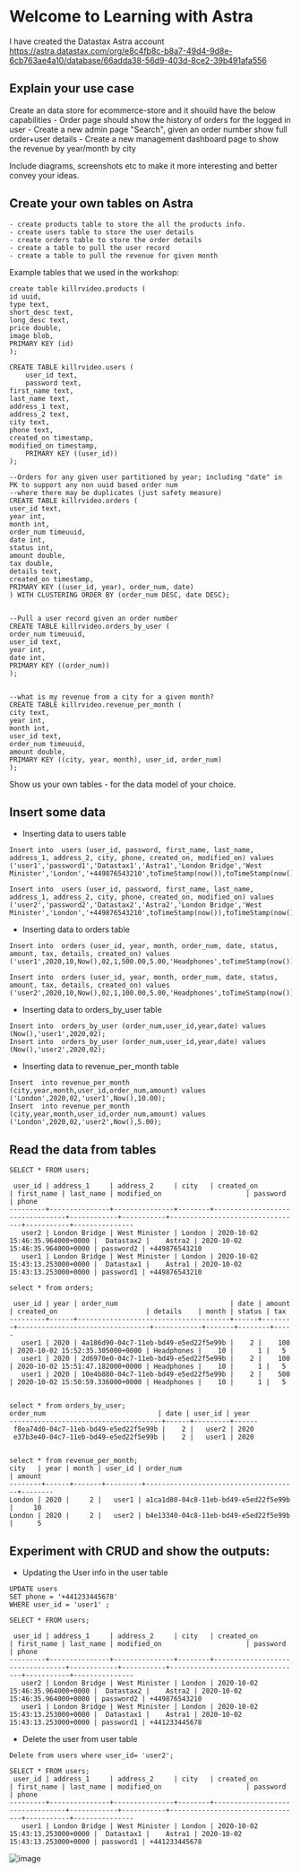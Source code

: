 # Welcome to Learning with Astra #

I have created the Datastax Astra account
https://astra.datastax.com/org/e8c4fb8c-b8a7-49d4-9d8e-6cb763ae4a10/database/66adda38-56d9-403d-8ce2-39b491afa556

## Explain your use case ##

Create an data store for ecommerce-store and it shouild have the below capabilities
    - Order page should show the history of orders for the logged in user
    - Create a new admin page "Search", given an order number show full order+user details
    - Create a new management dashboard page to show the revenue by year/month by city
   
Include diagrams, screenshots etc to make it more interesting and better convey your ideas.

## Create your own tables on Astra ##

    - create products table to store the all the products info.
    - create users table to store the user details
    - create orders table to store the order details
    - create a table to pull the user record
    - create a table to pull the revenue for given month


Example tables that we used in the workshop:

```
create table killrvideo.products (
id uuid,
type text,
short_desc text,
long_desc text,
price double,
image blob,
PRIMARY KEY (id)
);

CREATE TABLE killrvideo.users (
    user_id text,
    password text,
first_name text,
last_name text,
address_1 text,
address_2 text,
city text,
phone text,
created_on timestamp,
modified_on timestamp,
    PRIMARY KEY ((user_id))
);

--Orders for any given user partitioned by year; including "date" in PK to support any non uuid based order num
--where there may be duplicates (just safety measure)
CREATE TABLE killrvideo.orders (
user_id text,
year int,
month int,
order_num timeuuid,
date int,
status int,
amount double,
tax double,
details text,
created_on timestamp,
PRIMARY KEY ((user_id, year), order_num, date)
) WITH CLUSTERING ORDER BY (order_num DESC, date DESC);


--Pull a user record given an order number
CREATE TABLE killrvideo.orders_by_user (
order_num timeuuid,
user_id text,
year int,
date int,
PRIMARY KEY ((order_num))
);


--what is my revenue from a city for a given month?
CREATE TABLE killrvideo.revenue_per_month (
city text,
year int,
month int,
user_id text,
order_num timeuuid,
amount double,
PRIMARY KEY ((city, year, month), user_id, order_num)
);
```

Show us your own tables - for the data model of your choice.


## Insert some data ##
 - Inserting data to users table
```
Insert into  users (user_id, password, first_name, last_name, address_1, address_2, city, phone, created_on, modified_on) values ('user1','password1','Datastax1','Astra1','London Bridge','West Minister','London','+449876543210',toTimeStamp(now()),toTimeStamp(now()));

Insert into  users (user_id, password, first_name, last_name, address_1, address_2, city, phone, created_on, modified_on) values ('user2','password2','Datastax2','Astra2','London Bridge','West Minister','London','+449876543210',toTimeStamp(now()),toTimeStamp(now()));
```
- Inserting data to orders table
```
Insert into  orders (user_id, year, month, order_num, date, status, amount, tax, details, created_on) values ('user1',2020,10,Now(),02,1,500.00,5.00,'Headphones',toTimeStamp(now()));

Insert into  orders (user_id, year, month, order_num, date, status, amount, tax, details, created_on) values ('user2',2020,10,Now(),02,1,100.00,5.00,'Headphones',toTimeStamp(now()));

```
- Inserting data to orders_by_user table
```
Insert into  orders_by_user (order_num,user_id,year,date) values (Now(),'user1',2020,02);
Insert into  orders_by_user (order_num,user_id,year,date) values (Now(),'user2',2020,02);

```
- Inserting data to revenue_per_month table
```
Insert  into revenue_per_month (city,year,month,user_id,order_num,amount) values ('London',2020,02,'user1',Now(),10.00);
Insert  into revenue_per_month (city,year,month,user_id,order_num,amount) values ('London',2020,02,'user2',Now(),5.00);
```

## Read the data from tables ##

```
SELECT * FROM users;

 user_id | address_1     | address_2     | city   | created_on                      | first_name | last_name | modified_on                     | password  | phone
---------+---------------+---------------+--------+---------------------------------+------------+-----------+---------------------------------+-----------+---------------
   user2 | London Bridge | West Minister | London | 2020-10-02 15:46:35.964000+0000 |  Datastax2 |    Astra2 | 2020-10-02 15:46:35.964000+0000 | password2 | +449876543210
   user1 | London Bridge | West Minister | London | 2020-10-02 15:43:13.253000+0000 |  Datastax1 |    Astra1 | 2020-10-02 15:43:13.253000+0000 | password1 | +449876543210

```
```
select * from orders;

 user_id | year | order_num                            | date | amount | created_on                      | details    | month | status | tax
---------+------+--------------------------------------+------+--------+---------------------------------+------------+-------+--------+-----
   user1 | 2020 | 4a186d90-04c7-11eb-bd49-e5ed22f5e99b |    2 |    100 | 2020-10-02 15:52:35.305000+0000 | Headphones |    10 |      1 |   5   
   user1 | 2020 | 2d6970e0-04c7-11eb-bd49-e5ed22f5e99b |    2 |    100 | 2020-10-02 15:51:47.182000+0000 | Headphones |    10 |      1 |   5
   user1 | 2020 | 10e4b880-04c7-11eb-bd49-e5ed22f5e99b |    2 |    500 | 2020-10-02 15:50:59.336000+0000 | Headphones |    10 |      1 |   5
   
```
```
select * from orders_by_user;
order_num                            | date | user_id | year
--------------------------------------+------+---------+------
 f8ea74d0-04c7-11eb-bd49-e5ed22f5e99b |    2 |   user2 | 2020
 e37b3e40-04c7-11eb-bd49-e5ed22f5e99b |    2 |   user1 | 2020
 
 ```
 ```
 select * from revenue_per_month;
 city   | year | month | user_id | order_num                            | amount
--------+------+-------+---------+--------------------------------------+--------
 London | 2020 |     2 |   user1 | a1ca1d80-04c8-11eb-bd49-e5ed22f5e99b |     10
 London | 2020 |     2 |   user2 | b4e13340-04c8-11eb-bd49-e5ed22f5e99b |      5
 
 ```


## Experiment with CRUD and show the outputs: ##

- Updating the User info in the user table 

```
UPDATE users 
SET phone = '+441233445678' 
WHERE user_id = 'user1' ;

SELECT * FROM users;

 user_id | address_1     | address_2     | city   | created_on                      | first_name | last_name | modified_on                     | password  | phone
---------+---------------+---------------+--------+---------------------------------+------------+-----------+---------------------------------+-----------+---------------
   user2 | London Bridge | West Minister | London | 2020-10-02 15:46:35.964000+0000 |  Datastax2 |    Astra2 | 2020-10-02 15:46:35.964000+0000 | password2 | +449876543210
   user1 | London Bridge | West Minister | London | 2020-10-02 15:43:13.253000+0000 |  Datastax1 |    Astra1 | 2020-10-02 15:43:13.253000+0000 | password1 | +441233445678
```
- Delete the user from user table
```
Delete from users where user_id= 'user2';

SELECT * FROM users;
 user_id | address_1     | address_2     | city   | created_on                      | first_name | last_name | modified_on                     | password  | phone
---------+---------------+---------------+--------+---------------------------------+------------+-----------+---------------------------------+-----------+---------------
   user1 | London Bridge | West Minister | London | 2020-10-02 15:43:13.253000+0000 |  Datastax1 |    Astra1 | 2020-10-02 15:43:13.253000+0000 | password1 | +441233445678
```

![image](https://github.com/jagsm/learning-with-Astra/blob/master/Screenshot%202020-10-02%20at%2017.07.56.png)
